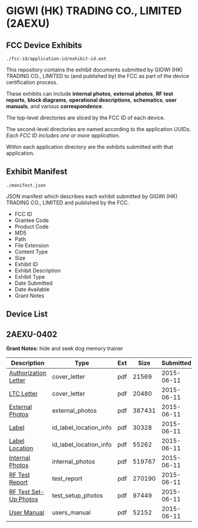 # GIGWI (HK) TRADING CO., LIMITED (2AEXU)
## FCC Device Exhibits

```
./fcc-id/application-id/exhibit-id.ext
```

This repository contains the exhibit documents submitted by GIGWI (HK) TRADING CO., LIMITED to (and published by) the FCC as part of the device certification process.

These exhibits can include **internal photos**, **external photos**, **RF test reports**, **block diagrams**, **operational descriptions**, **schematics**, **user manuals**, and various **correspondence**.

The top-level directories are sliced by the FCC ID of each device.

The second-level directories are named according to the application UUIDs. *Each FCC ID includes one or more application.*

Within each application directory are the exhibits submitted with that application. 

## Exhibit Manifest

```
./manifest.json
```

JSON manifest which describes each exhibit submitted by GIGWI (HK) TRADING CO., LIMITED and published by the FCC.

- FCC ID
- Grantee Code
- Product Code
- MD5
- Path
- File Extension
- Content Type
- Size
- Exhibit ID
- Exhibit Description
- Exhibit Type
- Date Submitted
- Date Available
- Grant Notes

## Device List
## 2AEXU-0402
**Grant Notes:** hide and seek dog memory trainer

| Description | Type | Ext | Size | Submitted | Available |
| ----------- | ---- | --- | ---- | --------- | --------- |
| [Authorization Letter](2AEXU-0402/cebbc5faa63e5b5bc1877a61b9abb59c/2645146.pdf) | cover_letter | pdf | 21569 | 2015-06-11 | 2015-06-11 |
| [LTC Letter](2AEXU-0402/cebbc5faa63e5b5bc1877a61b9abb59c/2645147.pdf) | cover_letter | pdf | 20480 | 2015-06-11 | 2015-06-11 |
| [External Photos](2AEXU-0402/cebbc5faa63e5b5bc1877a61b9abb59c/2645148.pdf) | external_photos | pdf | 387431 | 2015-06-11 | 2015-06-11 |
| [Label](2AEXU-0402/cebbc5faa63e5b5bc1877a61b9abb59c/2645149.pdf) | id_label_location_info | pdf | 30328 | 2015-06-11 | 2015-06-11 |
| [Label Location](2AEXU-0402/cebbc5faa63e5b5bc1877a61b9abb59c/2645150.pdf) | id_label_location_info | pdf | 55262 | 2015-06-11 | 2015-06-11 |
| [Internal Photos](2AEXU-0402/cebbc5faa63e5b5bc1877a61b9abb59c/2645151.pdf) | internal_photos | pdf | 519767 | 2015-06-11 | 2015-06-11 |
| [RF Test Report](2AEXU-0402/cebbc5faa63e5b5bc1877a61b9abb59c/2645154.pdf) | test_report | pdf | 270190 | 2015-06-11 | 2015-06-11 |
| [RF Test Set-Up Photos](2AEXU-0402/cebbc5faa63e5b5bc1877a61b9abb59c/2645155.pdf) | test_setup_photos | pdf | 97449 | 2015-06-11 | 2015-06-11 |
| [User Manual](2AEXU-0402/cebbc5faa63e5b5bc1877a61b9abb59c/2645156.pdf) | users_manual | pdf | 52152 | 2015-06-11 | 2015-06-11 |
